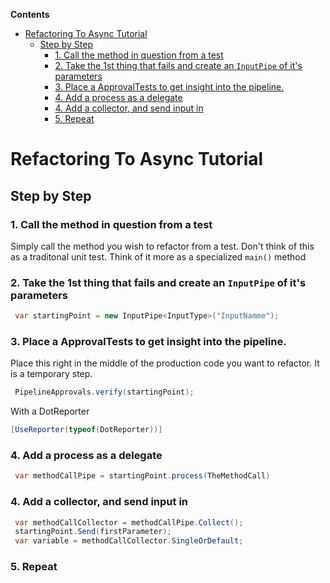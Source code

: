 <!-- START doctoc generated TOC please keep comment here to allow auto update -->
<!-- DON'T EDIT THIS SECTION, INSTEAD RE-RUN doctoc TO UPDATE -->
**Contents**

- [Refactoring To Async Tutorial](#refactoring-to-async-tutorial)
  - [Step by Step](#step-by-step)
    - [1. Call the method in question from a test](#1-call-the-method-in-question-from-a-test)
    - [2. Take the 1st thing that fails and create an `InputPipe` of it's parameters](#2-take-the-1st-thing-that-fails-and-create-an-inputpipe-of-its-parameters)
    - [3. Place a ApprovalTests to get insight into the pipeline.](#3-place-a-approvaltests-to-get-insight-into-the-pipeline)
    - [4. Add a process as a delegate](#4-add-a-process-as-a-delegate)
    - [4. Add a collector, and send input in](#4-add-a-collector-and-send-input-in)
    - [5. Repeat](#5-repeat)

<!-- END doctoc generated TOC please keep comment here to allow auto update -->

# Refactoring To Async Tutorial

## Step by Step

### 1. Call the method in question from a test

Simply call the method you wish to refactor from a test.
Don't think of this as a traditonal unit test. Think of it more as a specialized `main()` method

### 2. Take the 1st thing that fails and create an `InputPipe` of it's parameters

``` cs
 var startingPoint = new InputPipe<InputType>("InputNamme");
 ```
 
 ### 3. Place a ApprovalTests to get insight into the pipeline.
 
 Place this right in the middle of the production code you want to refactor. It is a temporary step.
 
 ``` cs 
  PipelineApprovals.verify(startingPoint);
 ```
 
 With a DotReporter
 
 ``` cs 
 [UseReporter(typeof(DotReporter))]
 ```

### 4. Add a process as a delegate

``` cs
 var methodCallPipe = startingPoint.process(TheMethodCall)
```

### 4. Add a collector, and send input in

``` cs
 var methodCallCollector = methodCallPipe.Collect();
 startingPoint.Send(firstParameter);
 var variable = methodCallCollector.SingleOrDefault;
```

### 5. Repeat

